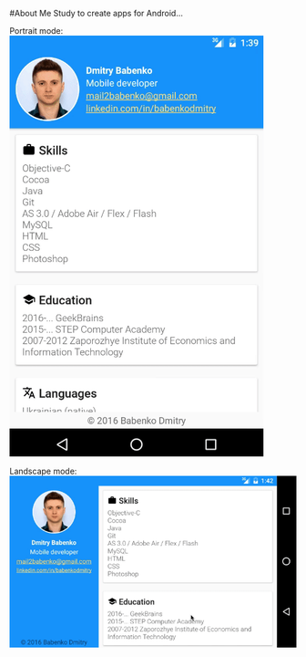 #About Me
Study to create apps for Android...

Portrait mode:<br>
![Screenshot](app_screenshots/portrait.gif)

Landscape mode:<br>
![Screenshot](app_screenshots/landscape.gif)

